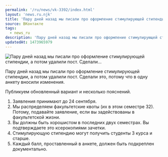 ```yaml
---
permalink: '/ru/news/vk-3392/index.html'
layout: 'news.ru.njk'
title: 'Пару дней назад мы писали про оформление стимулирующей стипендии, а потом удалили пост. Сделали'
source: ВКонтакте
tags:
  - news_ru
description: 'Пару дней назад мы писали про оформление стимулирующей стипендии, а потом удалили пост. Сделали…'
updatedAt: 1473965979
---
```

![Пару дней назад мы писали про оформление стимулирующей стипендии, а потом удалили пост. Сделали…](https://sun9-49.userapi.com/impf/c633724/v633724484/4fcd6/sNeM0q63nnE.jpg?size=1280x720&quality=96&sign=92f516463a28fdeabf95f5c9abee6c23&c_uniq_tag=lCqQNQTREzLJjUsIez2D93BO0u4z6ej617F-j0eq2mg&type=album)

Пару дней назад мы писали про оформление стимулирующей стипендии, а потом удалили пост. Сделали это, потому что в одну анкету вносили изменения.

Публикуем обновленный вариант и несколько пояснений.

1. Заявления принимают до 24 сентября.
2. Мы распределяем факультетские квоты (их в этом семестре 32). Потому, подавайте заявление, если вы задействованы в факультетской жизни.
3. Вы должны быть хорошистом в последних двух семестрах. Вы подтверждаете это ксерокопиями зачетки.
4. Стимулирующую стипендию могут получить студенты 3 курса и старше.
5. Каждый балл, проставленный в анкете, должен быть подкреплен документально.
